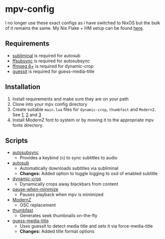 # mpv-config

I no longer use these exact configs as i have switched to NixOS but the bulk of it remains the same. My Nix Flake + HM setup can be found [here](./Nix.md).

## Requirements

- [subliminal](https://github.com/Diaoul/subliminal) is required for autosub
- [ffsubsync](https://github.com/smacke/ffsubsync) is required for autosubsync
- [ffmpeg 6+](https://ffmpeg.org/) is required for dynamic-crop
- [guessit](https://github.com/guessit-io/guessit) is required for guess-media-title

## Installation

1. Install requirements and make sure they are on your path
2. Clone into your mpv config directory
3. Create suitable `main.lua` files for `dynamic-crop`, `thumbfast` and `ModernZ`. See [1](https://github.com/Ashyni/mpv-scripts/pull/27), [2](https://github.com/po5/thumbfast/pull/136) and [3](https://github.com/Samillion/ModernZ/issues/133)
4. Install ModernZ font to system or by moving it to the appropriate mpv fonts directory.

## Scripts

- [autosubsync](https://github.com/joaquintorres/autosubsync-mpv)
  - Provides a keybind (`n`) to sync subtitles to audio
- [autosub](https://github.com/davidde/mpv-autosub)
  - Automatically downloads subtitles via subliminal
  - **Changes:** Added option to toggle logging to osd of enabled subtitle
- [dynamic-crop](https://github.com/Ashyni/mpv-scripts)
  - Dynamically crops away blackbars from content
- [pause-when-minimize](https://github.com/mpv-player/mpv/blob/master/TOOLS/lua/pause-when-minimize.lua)
  - Pauses playback when mpv is minimized
- [ModernZ](https://github.com/Samillion/ModernZ)
  - OSC replacement
- [thumbfast](https://github.com/po5/thumbfast)
  - Generates seek thumbnails on-the-fly
- [guess-media-title](https://github.com/zenwarr/mpv-config/blob/master/scripts/guess-media-title.lua)
  - Uses guessit to detect media title and sets it via force-media-title
  - **Changes:** Added title format options
